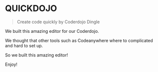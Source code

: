 # QUICKDOJO

> Create code quickly
> by Coderdojo Dingle

We built this amazing editor for our Coderdojo.

We thought that other tools such as Codeanywhere where to complicated and hard to set up.

So we built this amazing editor!

Enjoy!

